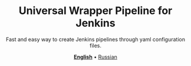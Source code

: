 <!-- markdownlint-disable MD033 MD041 -->
<div align='center'>

# Universal Wrapper Pipeline for Jenkins

Fast and easy way to create Jenkins pipelines through yaml configuration files.

[**English**](https://github.com/alexanderbazhenoff/jenkins-universal-wrapper-pipeline/wiki) •
[Russian](https://github.com/alexanderbazhenoff/universal-wrapper-pipeline-settings/wiki)

</div>
